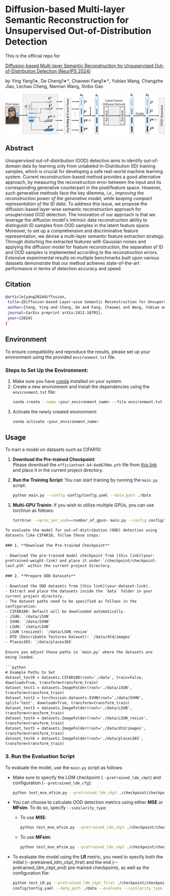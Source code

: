# Diffusion-based Multi-layer Semantic Reconstruction for Unsupervised Out-of-Distribution Detection
This is the official repo for 

[Diffusion-based Multi-layer Semantic Reconstruction for Unsupervised Out-of-Distribution Detection (NeurIPS 2024)](https://arxiv.org/abs/2411.10701)

by Ying Yang1∗, De Cheng1∗†, Chaowei Fang1∗†, Yubiao Wang, Changzhe Jiao, Lechao Cheng, Nannan Wang, Xinbo Gao

![description](./5-21g1_00.png)

## Abstract

Unsupervised out-of-distribution (OOD) detection aims to identify out-of-domain data by learning only from unlabeled In-Distribution (ID) training samples, which is crucial for developing a safe real-world machine learning system. Current reconstruction-based method provides a good alternative approach, by measuring the reconstruction error between the input and its corresponding generative counterpart in the pixel/feature space. However, such generative methods face the key dilemma, $i.e.$, *improving the reconstruction power of the generative model, while keeping compact representation of the ID data.* To address this issue, we propose the diffusion-based layer-wise semantic reconstruction approach for unsupervised OOD detection. The innovation of our approach is that we leverage the diffusion model's intrinsic data reconstruction ability to distinguish ID samples from OOD samples in the latent feature space. Moreover, to set up a comprehensive and discriminative feature representation, we devise a multi-layer semantic feature extraction strategy. Through distorting the extracted features with Gaussian noises and applying the diffusion model for feature reconstruction, the separation of ID and OOD samples is implemented according to the reconstruction errors. Extensive experimental results on multiple benchmarks built upon various datasets demonstrate that our method achieves state-of-the-art performance in terms of detection accuracy and speed.

## Citation
 ```sh
@article{yang2024diffusion,
  title={Diffusion-based Layer-wise Semantic Reconstruction for Unsupervised Out-of-Distribution Detection},
  author={Yang, Ying and Cheng, De and Fang, Chaowei and Wang, Yubiao and Jiao, Changzhe and Cheng, Lechao and Wang, Nannan},
  journal={arXiv preprint arXiv:2411.10701},
  year={2024}
}
 ```
## Environment

To ensure compatibility and reproduce the results, please set up your environment using the provided `environment.txt` file.

### Steps to Set Up the Environment:

1. Make sure you have [conda](https://docs.conda.io/en/latest/miniconda.html) installed on your system.
2. Create a new environment and install the dependencies using the `environment.txt` file:
   ```sh
   conda create --name <your_environment_name> --file environment.txt
   ```
3. Activate the newly created environment:
   ```sh
   conda activate <your_environment_name>
   ```
## Usage

To train a model on datasets such as CIFAR10:

1. **Download the Pre-trained Checkpoint**:  
   Please download the `efficientnet-b4-6ed6700e.pth` file from [this link](your-pan-link-here) and place it in the current project directory.

2. **Run the Training Script**:
   You can start training by running the `main.py` script:
   ```bash
   python main.py --config config/Config.yaml --data_path ./data
   ```
3. **Multi-GPU Trainin**:
   If you wish to utilize multiple GPUs, you can use torchrun as follows:
   ```bash
   torchrun --nproc_per_node=<number_of_gpus> main.py --config config/Config.yaml --data_path ./data
  ```
To evaluate the model for out-of-distribution (OOD) detection using datasets like CIFAR10, follow these steps:

### 1. **Download the Pre-trained Checkpoint**

- Download the pre-trained model checkpoint from [this link](your-pretrained-weight-link) and place it under `/checkpoint/checkpoint-last.pth` within the current project directory.

### 2. **Prepare OOD Datasets**

- Download the OOD datasets from [this link](your-dataset-link).
- Extract and place the datasets inside the `data` folder in your current project directory.
- The dataset paths need to be specified as follows in the configuration:
  - CIFAR100: Default will be downloaded automatically.
  - iSUN: `/data/iSUN`
  - SVHN: `/data/SVHN`
  - LSUN: `/data/LSUN`
  - LSUN (resized): `/data/LSUN_resize`
  - DTD (Describable Textures Dataset): `/data/dtd/images`
  - Places365: `/data/places365`

Ensure you adjust these paths in `main.py` where the datasets are being loaded.

```python
# Example Paths to Set
dataset_test0 = datasets.CIFAR100(root='./data', train=False, download=True, transform=transform_train)
dataset_test1 = datasets.ImageFolder(root='./data/iSUN', transform=transform_train)
dataset_test2 = torchvision.datasets.SVHN(root='./data/SVHN', split='test', download=True, transform=transform_train)
dataset_test3 = datasets.ImageFolder(root='./data/LSUN', transform=transform_train)
dataset_test4 = datasets.ImageFolder(root='./data/LSUN_resize', transform=transform_train)
dataset_test5 = datasets.ImageFolder(root='./data/dtd/images', transform=transform_train)
dataset_test6 = datasets.ImageFolder(root='./data/places365', transform=transform_train)
```

### 3. **Run the Evaluation Script**

To evaluate the model, use the `main.py` script as follows:

- Make sure to specify the LDM checkpoint (`--pretrained_ldm_ckpt`) and configuration (`--pretrained_ldm_cfg`):

  ```bash
  python test_mse_mfsim.py --pretrained_ldm_ckpt ./checkpoint/checkpoint-last.pth --pretrained_ldm_cfg config/Config.yaml --data_path ./data --evaluate
  ```

- You can choose to calculate OOD detection metrics using either **MSE** or **MFsim**. To do so, specify `--similarity_type`:

  - To use **MSE**:
    ```bash
    python test_mse_mfsim.py --pretrained_ldm_ckpt ./checkpoint/checkpoint-last.pth --pretrained_ldm_cfg config/Config.yaml --data_path ./data --evaluate --similarity_type MSE
    ```
  - To use **MFsim**:
    ```bash
    python test_mse_mfsim.py --pretrained_ldm_ckpt ./checkpoint/checkpoint-last.pth --pretrained_ldm_cfg config/Config.yaml --data_path ./data --evaluate --similarity_type MFsim
    ```
- To evaluate the model using the **LR** metric, you need to specify both the initial (--pretrained_ldm_ckpt_first) and the end (--pretrained_ldm_ckpt_end) pre-trained checkpoints, as well as the configuration file:
  ```bash
  python test_LR.py --pretrained_ldm_ckpt_first ./checkpoint/checkpoint-0.pth --pretrained_ldm_ckpt_end ./checkpoint/checkpoint-last.pth --pretrained_ldm_cfg 
  config/Config.yaml --data_path ./data --evaluate --similarity_type MFsim
  ```




   
